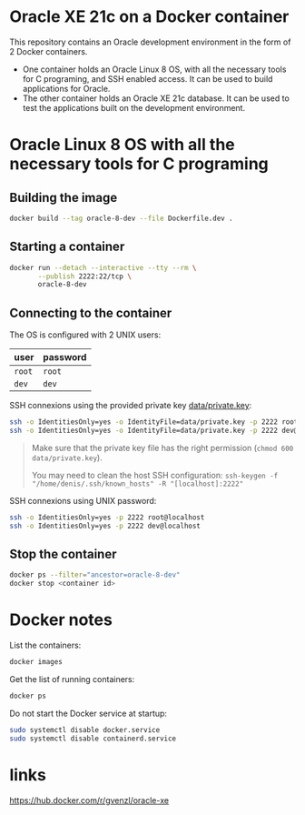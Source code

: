 # Oracle XE 21c on a Docker container

This repository contains an Oracle development environment in the form of 2 Docker containers.

* One container holds an Oracle Linux 8 OS, with all the necessary tools for C programing, and SSH enabled access. It can be used to build applications for Oracle.
* The other container holds an Oracle XE 21c database. It can be used to test the applications built on the development environment.

# Oracle Linux 8 OS with all the necessary tools for C programing

## Building the image

```bash
docker build --tag oracle-8-dev --file Dockerfile.dev .
```

## Starting a container

```bash
docker run --detach --interactive --tty --rm \
       --publish 2222:22/tcp \
       oracle-8-dev
```

## Connecting to the container

The OS is configured with 2 UNIX users:

| user               | password           |
|--------------------|--------------------|
| `root`             | `root`             |
| `dev`              | `dev`              |

SSH connexions using the provided private key [data/private.key](data/private.key):

```bash
ssh -o IdentitiesOnly=yes -o IdentityFile=data/private.key -p 2222 root@localhost
ssh -o IdentitiesOnly=yes -o IdentityFile=data/private.key -p 2222 dev@localhost
```

> Make sure that the private key file has the right permission (`chmod 600 data/private.key`).
>
> You may need to clean the host SSH configuration: `ssh-keygen -f "/home/denis/.ssh/known_hosts" -R "[localhost]:2222"`

SSH connexions using UNIX password:

```bash
ssh -o IdentitiesOnly=yes -p 2222 root@localhost
ssh -o IdentitiesOnly=yes -p 2222 dev@localhost
```

## Stop the container

```bash
docker ps --filter="ancestor=oracle-8-dev"
docker stop <container id>
```

# Docker notes

List the containers:

```bash
docker images
``` 

Get the list of running containers:

```bash
docker ps
```

Do not start the Docker service at startup:

```bash
sudo systemctl disable docker.service
sudo systemctl disable containerd.service
```

# links

https://hub.docker.com/r/gvenzl/oracle-xe